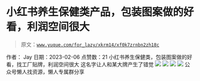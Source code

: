 # 小红书养生保健类产品，包装图案做的好看，利润空间很大

> 原文：[`www.yuque.com/for_lazy/xkrm14/xf0k7zrnbn2zh18c`](https://www.yuque.com/for_lazy/xkrm14/xf0k7zrnbn2zh18c)

<ne-p id="u8a2570ae" data-lake-id="u8a2570ae"><ne-text id="u11c036dd">作者： Jay</ne-text></ne-p> <ne-p id="u0b21cf18" data-lake-id="u0b21cf18"><ne-text id="u881d88b5">日期：2023-02-06</ne-text></ne-p> <ne-p id="u947c29b4" data-lake-id="u947c29b4"><ne-text id="u25ab928c">点赞数：</ne-text><ne-text id="u0c250a8c" ne-bold="true">21</ne-text></ne-p> <ne-hole id="u60b142dd" data-lake-id="u60b142dd"><ne-card data-card-name="hr" data-card-type="block" id="p8xha" data-event-boundary="card"><ne-p id="u5c20a496" data-lake-id="u5c20a496"><ne-text id="ucce506c7">小红书养生保健类，包装图案做的好看，找工厂贴牌，利润空间很大 这名字让人和某大牌产生了错觉</ne-text></ne-p> <ne-p id="u5e452dc0" data-lake-id="u5e452dc0"><ne-card data-card-name="image" data-card-type="inline" id="egmMS" data-event-boundary="card">![](img/4aa47aea253459a0de656968d296dda3.png)</ne-card></ne-p> <ne-p id="uc9385dca" data-lake-id="uc9385dca"><ne-card data-card-name="image" data-card-type="inline" id="IPU3x" data-event-boundary="card">![](img/f26a1c3188db5a8225abd602be93bc8f.png)</ne-card></ne-p> <ne-p id="u18a30b7f" data-lake-id="u18a30b7f"><ne-card data-card-name="image" data-card-type="inline" id="meXTq" data-event-boundary="card">![](img/bb7a3cd224e89705128b1b6965bb1d69.png)</ne-card></ne-p> <ne-p id="ud35f9817" data-lake-id="ud35f9817"><ne-card data-card-name="image" data-card-type="inline" id="EGqu1" data-event-boundary="card">![](img/908b69b3f592ad616ff4f8c2dd2d7029.png)</ne-card></ne-p> <ne-hole id="ueb4caf27" data-lake-id="ueb4caf27"><ne-card data-card-name="hr" data-card-type="block" id="Rwfn1" data-event-boundary="card"><ne-p id="u471920f1" data-lake-id="u471920f1"><ne-text id="uf4146dd0">公众号懒人找资源，懒人专属群分享</ne-text></ne-p></ne-card></ne-hole></ne-card></ne-hole>